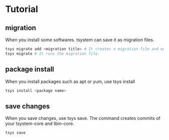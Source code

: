 # Tutorial

## migration
When you install some softwares. tsystem can save it as migration files.

```bash
tsys migrate add <migration title> # It creates a migration file and edit it.
tsys migrate # It runs the migration file.
```
## package install
When you install packages such as apt or yum, use tsys install
```bash
tsys install <package name>
```

## save changes
When you save changes, use tsys save. The command creates commits of your tsystem-core and tbin-core.
```bash
tsys save
```

